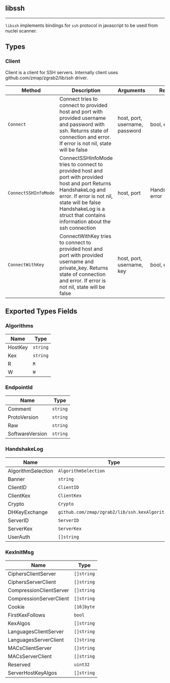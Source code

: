 ## libssh 
---


`libssh` implements bindings for `ssh` protocol in javascript
to be used from nuclei scanner.



## Types

### Client

 Client is a client for SSH servers.    Internally client uses github.com/zmap/zgrab2/lib/ssh driver.

| Method | Description | Arguments | Returns |
|--------|-------------|-----------|---------|
| `Connect` |  Connect tries to connect to provided host and port  with provided username and password with ssh.    Returns state of connection and error. If error is not nil,  state will be false | host, port, username, password | bool, error |
| `ConnectSSHInfoMode` |  ConnectSSHInfoMode tries to connect to provided host and port  with provided host and port    Returns HandshakeLog and error. If error is not nil,  state will be false    HandshakeLog is a struct that contains information about the  ssh connection | host, port | HandshakeLog, error |
| `ConnectWithKey` |  ConnectWithKey tries to connect to provided host and port  with provided username and private_key.    Returns state of connection and error. If error is not nil,  state will be false | host, port, username, key | bool, error |




## Exported Types Fields
### Algorithms

| Name | Type | 
|--------|-------------|
| HostKey | `string` |
| Kex | `string` |
| R | `R` |
| W | `W` |
### EndpointId

| Name | Type | 
|--------|-------------|
| Comment | `string` |
| ProtoVersion | `string` |
| Raw | `string` |
| SoftwareVersion | `string` |
### HandshakeLog

| Name | Type | 
|--------|-------------|
| AlgorithmSelection | `AlgorithmSelection` |
| Banner | `string` |
| ClientID | `ClientID` |
| ClientKex | `ClientKex` |
| Crypto | `Crypto` |
| DHKeyExchange | `github.com/zmap/zgrab2/lib/ssh.kexAlgorithm` |
| ServerID | `ServerID` |
| ServerKex | `ServerKex` |
| UserAuth | `[]string` |
### KexInitMsg

| Name | Type | 
|--------|-------------|
| CiphersClientServer | `[]string` |
| CiphersServerClient | `[]string` |
| CompressionClientServer | `[]string` |
| CompressionServerClient | `[]string` |
| Cookie | `[16]byte` |
| FirstKexFollows | `bool` |
| KexAlgos | `[]string` |
| LanguagesClientServer | `[]string` |
| LanguagesServerClient | `[]string` |
| MACsClientServer | `[]string` |
| MACsServerClient | `[]string` |
| Reserved | `uint32` |
| ServerHostKeyAlgos | `[]string` |
